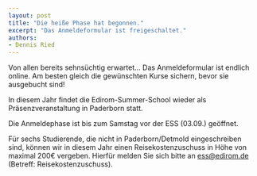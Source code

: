 ```yaml
---
layout: post 
title: "Die heiße Phase hat begonnen."
excerpt: "Das Anmeldeformular ist freigeschaltet."
authors:
- Dennis Ried
---
```


Von allen bereits sehnsüchtig erwartet...
Das Anmeldeformular ist endlich online. Am besten gleich die gewünschten Kurse sichern, bevor sie ausgebucht sind!

In diesem Jahr findet die Edirom-Summer-School wieder als Präsenzveranstaltung in Paderborn statt.

Die Anmeldephase ist bis zum Samstag vor der ESS (03.09.) geöffnet.


Für sechs Studierende, die nicht in Paderborn/Detmold eingeschreiben sind, können wir in diesem Jahr einen Reisekostenzuschuss in Höhe von maximal 200€ vergeben. Hierfür melden Sie sich bitte an ess@edirom.de (Betreff: Reisekostenzuschuss).